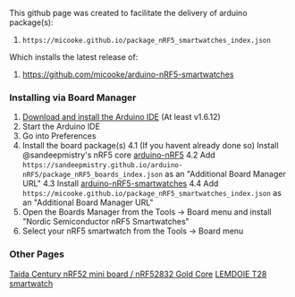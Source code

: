 This github page was created to facilitate the delivery of arduino package(s):
1. ```https://micooke.github.io/package_nRF5_smartwatches_index.json```

Which installs the latest release of:
1. https://github.com/micooke/arduino-nRF5-smartwatches

### Installing via Board Manager
1. [Download and install the Arduino IDE](https://www.arduino.cc/en/Main/Software) (At least v1.6.12)
2. Start the Arduino IDE
3. Go into Preferences
4. Install the board package(s)
    4.1 (If you havent already done so) Install @sandeepmistry's nRF5 core [arduino-nRF5](https://github.com/sandeepmistry/arduino-nRF5)
    4.2 Add ```https://sandeepmistry.github.io/arduino-nRF5/package_nRF5_boards_index.json``` as an "Additional Board Manager URL"
    4.3 Install [arduino-nRF5-smartwatches](https://github.com/micooke/arduino-nRF5-smartwatches)
    4.4 Add ```https://micooke.github.io/package_nRF5_smartwatches_index.json``` as an "Additional Board Manager URL"
5. Open the Boards Manager from the Tools -> Board menu and install "Nordic Semiconductor nRF5 Smartwatches"
6. Select your nRF5 smartwatch from the Tools -> Board menu

### Other Pages
[Taida Century nRF52 mini board / nRF52832 Gold Core](nRF52832_TaidaCentury_GoldCore)
[LEMDOIE T28 smartwatch](nRF52832_Lemdoie_T28)
